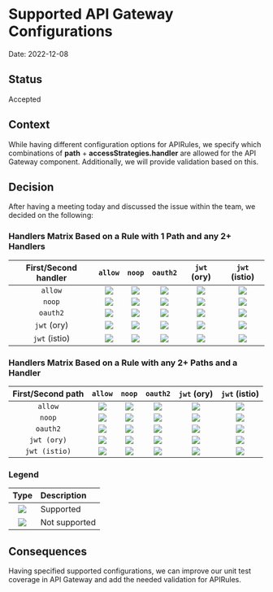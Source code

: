 # Supported API Gateway Configurations

Date: 2022-12-08

## Status

Accepted

## Context

While having different configuration options for APIRules, we specify which combinations of **path** + **accessStrategies.handler** are allowed for the API Gateway component. Additionally, we will provide validation based on this.

## Decision

After having a meeting today and discussed the issue within the team, we decided on the following:

### Handlers Matrix Based on a Rule with 1 Path and any 2+ Handlers

| First/Second handler | `allow` | `noop` | `oauth2` | `jwt` (ory) | `jwt` (istio) |
|:---:|:---:|:---:|:---:|:---:|:---:|
| `allow` | ![](https://placehold.co/15x15/f03c15/f03c15.png) | ![](https://placehold.co/15x15/f03c15/f03c15.png) | ![](https://placehold.co/15x15/f03c15/f03c15.png) | ![](https://placehold.co/15x15/f03c15/f03c15.png) | ![](https://placehold.co/15x15/f03c15/f03c15.png) |
| `noop` | ![](https://placehold.co/15x15/f03c15/f03c15.png) | ![](https://placehold.co/15x15/00FF00/00FF00.png) | ![](https://placehold.co/15x15/00FF00/00FF00.png) | ![](https://placehold.co/15x15/00FF00/00FF00.png) | ![](https://placehold.co/15x15/f03c15/f03c15.png) |
| `oauth2` | ![](https://placehold.co/15x15/f03c15/f03c15.png) | ![](https://placehold.co/15x15/00FF00/00FF00.png) | ![](https://placehold.co/15x15/00FF00/00FF00.png) | ![](https://placehold.co/15x15/00FF00/00FF00.png) | ![](https://placehold.co/15x15/f03c15/f03c15.png) |
| `jwt` (ory) | ![](https://placehold.co/15x15/f03c15/f03c15.png) | ![](https://placehold.co/15x15/00FF00/00FF00.png) | ![](https://placehold.co/15x15/00FF00/00FF00.png) | ![](https://placehold.co/15x15/00FF00/00FF00.png) | ![](https://placehold.co/15x15/f03c15/f03c15.png) |
| `jwt` (istio) | ![](https://placehold.co/15x15/f03c15/f03c15.png) | ![](https://placehold.co/15x15/f03c15/f03c15.png) | ![](https://placehold.co/15x15/f03c15/f03c15.png) | ![](https://placehold.co/15x15/f03c15/f03c15.png) | ![](https://placehold.co/15x15/f03c15/f03c15.png) |

### Handlers Matrix Based on a Rule with any 2+ Paths and a Handler

| First/Second path | `allow` | `noop` | `oauth2` | `jwt` (ory) | `jwt` (istio) |
|:---:|:---:|:---:|:---:|:---:|:---:|
| `allow` | ![](https://placehold.co/15x15/00FF00/00FF00.png) | ![](https://placehold.co/15x15/00FF00/00FF00.png) | ![](https://placehold.co/15x15/00FF00/00FF00.png) | ![](https://placehold.co/15x15/00FF00/00FF00.png) | ![](https://placehold.co/15x15/00FF00/00FF00.png) |
| `noop` | ![](https://placehold.co/15x15/00FF00/00FF00.png) | ![](https://placehold.co/15x15/00FF00/00FF00.png) | ![](https://placehold.co/15x15/00FF00/00FF00.png) | ![](https://placehold.co/15x15/00FF00/00FF00.png) | ![](https://placehold.co/15x15/00FF00/00FF00.png) |
| `oauth2` | ![](https://placehold.co/15x15/00FF00/00FF00.png) | ![](https://placehold.co/15x15/00FF00/00FF00.png) | ![](https://placehold.co/15x15/00FF00/00FF00.png) | ![](https://placehold.co/15x15/00FF00/00FF00.png) | ![](https://placehold.co/15x15/00FF00/00FF00.png) |
| `jwt (ory)` | ![](https://placehold.co/15x15/00FF00/00FF00.png) | ![](https://placehold.co/15x15/00FF00/00FF00.png) | ![](https://placehold.co/15x15/00FF00/00FF00.png) | ![](https://placehold.co/15x15/00FF00/00FF00.png) | ![](https://placehold.co/15x15/f03c15/f03c15.png) |
| `jwt (istio)` | ![](https://placehold.co/15x15/00FF00/00FF00.png) | ![](https://placehold.co/15x15/00FF00/00FF00.png) | ![](https://placehold.co/15x15/00FF00/00FF00.png) | ![](https://placehold.co/15x15/f03c15/f03c15.png) | ![](https://placehold.co/15x15/00FF00/00FF00.png) |

### Legend

| Type | Description |
|:---:|:---|
| ![](https://placehold.co/15x15/00FF00/00FF00.png) | Supported |
| ![](https://placehold.co/15x15/f03c15/f03c15.png) | Not supported |

## Consequences

Having specified supported configurations, we can improve our unit test coverage in API Gateway and add the needed validation for APIRules.